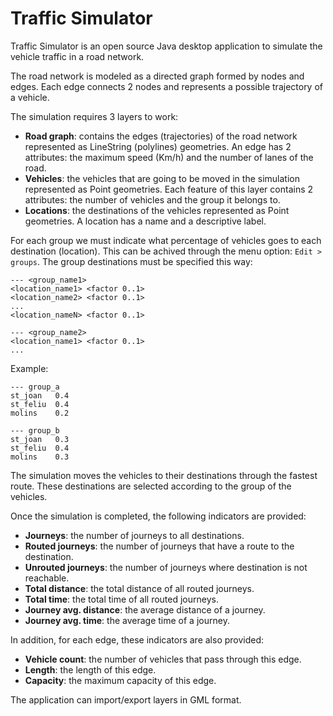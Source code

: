 # Traffic Simulator

Traffic Simulator is an open source Java desktop application to simulate the
vehicle traffic in a road network.

The road network is modeled as a directed graph formed by nodes and edges.
Each edge connects 2 nodes and represents a possible trajectory of a vehicle.

The simulation requires 3 layers to work:

* __Road graph__: contains the edges (trajectories) of the road network 
represented as LineString (polylines) geometries. An edge has 2 attributes:
the maximum speed (Km/h) and the number of lanes of the road.
* __Vehicles__: the vehicles that are going to be moved in the simulation 
represented as Point geometries. Each feature of this layer contains 2 
attributes: the number of vehicles and the group it belongs to.
* __Locations__: the destinations of the vehicles represented as Point 
geometries. A location has a name and a descriptive label.

For each group we must indicate what percentage of vehicles goes to each 
destination (location). This can be achived through the menu option: 
`Edit > groups`. The group destinations must be specified this way:

    --- <group_name1>
    <location_name1> <factor 0..1>
    <location_name2> <factor 0..1>
    ...
    <location_nameN> <factor 0..1>

    --- <group_name2>
    <location_name1> <factor 0..1>
    ...

Example:

    --- group_a
    st_joan   0.4
    st_feliu  0.4
    molins    0.2

    --- group_b
    st_joan   0.3
    st_feliu  0.4
    molins    0.3

The simulation moves the vehicles to their destinations through the fastest 
route. These destinations are selected according to the group of the vehicles.

Once the simulation is completed, the following indicators are provided:

* __Journeys__: the number of journeys to all destinations.
* __Routed journeys__: the number of journeys that have a route to the destination.
* __Unrouted journeys__: the number of journeys where destination is not reachable.
* __Total distance__: the total distance of all routed journeys.
* __Total time__: the total time of all routed journeys.
* __Journey avg. distance__: the average distance of a journey.
* __Journey avg. time__: the average time of a journey.

In addition, for each edge, these indicators are also provided:

* __Vehicle count__: the number of vehicles that pass through this edge.
* __Length__: the length of this edge.
* __Capacity__: the maximum capacity of this edge.

The application can import/export layers in GML format.







